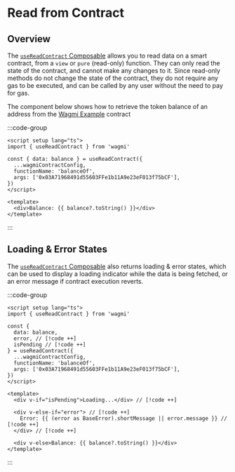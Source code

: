 # Read from Contract

## Overview

The [`useReadContract` Composable](/vue/api/composables/useReadContract) allows you to read data on a smart contract, from a `view` or `pure` (read-only) function. They can only read the state of the contract, and cannot make any changes to it. Since read-only methods do not change the state of the contract, they do not require any gas to be executed, and can be called by any user without the need to pay for gas.

The component below shows how to retrieve the token balance of an address from the [Wagmi Example](https://etherscan.io/token/0xFBA3912Ca04dd458c843e2EE08967fC04f3579c2) contract

:::code-group

```vue [ReadContract.vue]
<script setup lang="ts">
import { useReadContract } from 'wagmi'

const { data: balance } = useReadContract({
  ...wagmiContractConfig,
  functionName: 'balanceOf',
  args: ['0x03A71968491d55603FFe1b11A9e23eF013f75bCF'],
})
</script>

<template>
  <div>Balance: {{ balance?.toString() }}</div>
</template>
```

:::

## Loading & Error States

The [`useReadContract` Composable](/react/api/composables/useReadContract) also returns loading & error states, which can be used to display a loading indicator while the data is being fetched, or an error message if contract execution reverts.

:::code-group

```vue [ReadContract.vue]
<script setup lang="ts">
import { useReadContract } from 'wagmi'

const { 
  data: balance,
  error, // [!code ++]
  isPending // [!code ++]
} = useReadContract({
  ...wagmiContractConfig,
  functionName: 'balanceOf',
  args: ['0x03A71968491d55603FFe1b11A9e23eF013f75bCF'],
})
</script>

<template>
  <div v-if="isPending">Loading...</div> // [!code ++]

  <div v-else-if="error"> // [!code ++]
    Error: {{ (error as BaseError).shortMessage || error.message }} // [!code ++]
  </div> // [!code ++]

  <div v-else>Balance: {{ balance?.toString() }}</div>
</template>
```

:::

<!-- TODO: ## Calling Multiple Functions

We can use the [`useReadContract` Hook](/react/api/hooks/useReadContract) multiple times in a single component to call multiple functions on the same contract, but this ends up being hard to manage as the number of functions increases, especially when we also want to deal with loading & error states. 

Luckily, to make this easier, we can use the [`useReadContracts` Hook](/react/api/hooks/useReadContracts) to call multiple functions in a single call.

:::code-group

```tsx [read-contract.tsx]
import { type BaseError, useReadContracts } from 'wagmi'

function ReadContract() {
  const { 
    data,
    error,
    isPending
  } = useReadContracts({ 
    contracts: [{ 
      ...wagmiContractConfig,
      functionName: 'balanceOf',
      args: ['0x03A71968491d55603FFe1b11A9e23eF013f75bCF'],
    }, { 
      ...wagmiContractConfig, 
      functionName: 'ownerOf', 
      args: [69n], 
    }, { 
      ...wagmiContractConfig, 
      functionName: 'totalSupply', 
    }] 
  }) 
  const [balance, ownerOf, totalSupply] = data || [] 

  if (isPending) return <div>Loading...</div>

  if (error)
    return (
      <div>
        Error: {(error as BaseError).shortMessage || error.message}
      </div>
    ) 

  return (
    <>
      <div>Balance: {balance?.toString()}</div>
      <div>Owner of Token 69: {ownerOf?.toString()}</div> 
      <div>Total Supply: {totalSupply?.toString()}</div> 
    </>
  )
}
```

::: -->
